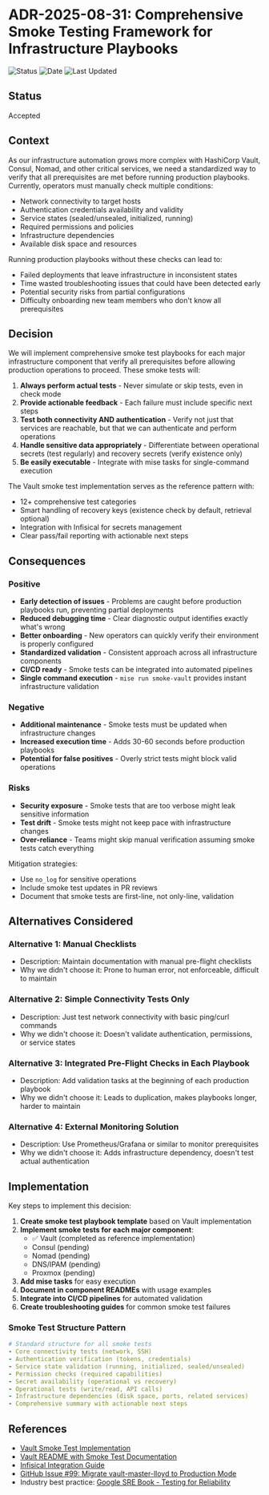 # ADR-2025-08-31: Comprehensive Smoke Testing Framework for Infrastructure Playbooks

![Status](https://img.shields.io/badge/Status-Accepted-green)
![Date](https://img.shields.io/badge/Date-2025--08--31-lightgrey)
![Last Updated](https://img.shields.io/github/last-commit/basher83/andromeda-orchestration?path=docs%2Fproject-management%2Fdecisions%2FADR-2025-08-31-playbook-smoke-tests.md&display_timestamp=author&style=plastic&logo=github)

## Status

Accepted

## Context

As our infrastructure automation grows more complex with HashiCorp Vault, Consul, Nomad, and other critical services, we need a standardized way to verify that all prerequisites are met before running production playbooks. Currently, operators must manually check multiple conditions:

- Network connectivity to target hosts
- Authentication credentials availability and validity
- Service states (sealed/unsealed, initialized, running)
- Required permissions and policies
- Infrastructure dependencies
- Available disk space and resources

Running production playbooks without these checks can lead to:
- Failed deployments that leave infrastructure in inconsistent states
- Time wasted troubleshooting issues that could have been detected early
- Potential security risks from partial configurations
- Difficulty onboarding new team members who don't know all prerequisites

## Decision

We will implement comprehensive smoke test playbooks for each major infrastructure component that verify all prerequisites before allowing production operations to proceed. These smoke tests will:

1. **Always perform actual tests** - Never simulate or skip tests, even in check mode
2. **Provide actionable feedback** - Each failure must include specific next steps
3. **Test both connectivity AND authentication** - Verify not just that services are reachable, but that we can authenticate and perform operations
4. **Handle sensitive data appropriately** - Differentiate between operational secrets (test regularly) and recovery secrets (verify existence only)
5. **Be easily executable** - Integrate with mise tasks for single-command execution

The Vault smoke test implementation serves as the reference pattern with:
- 12+ comprehensive test categories
- Smart handling of recovery keys (existence check by default, retrieval optional)
- Integration with Infisical for secrets management
- Clear pass/fail reporting with actionable next steps

## Consequences

### Positive

- **Early detection of issues** - Problems are caught before production playbooks run, preventing partial deployments
- **Reduced debugging time** - Clear diagnostic output identifies exactly what's wrong
- **Better onboarding** - New operators can quickly verify their environment is properly configured
- **Standardized validation** - Consistent approach across all infrastructure components
- **CI/CD ready** - Smoke tests can be integrated into automated pipelines
- **Single command execution** - `mise run smoke-vault` provides instant infrastructure validation

### Negative

- **Additional maintenance** - Smoke tests must be updated when infrastructure changes
- **Increased execution time** - Adds 30-60 seconds before production playbooks
- **Potential for false positives** - Overly strict tests might block valid operations

### Risks

- **Security exposure** - Smoke tests that are too verbose might leak sensitive information
- **Test drift** - Smoke tests might not keep pace with infrastructure changes
- **Over-reliance** - Teams might skip manual verification assuming smoke tests catch everything

Mitigation strategies:
- Use `no_log` for sensitive operations
- Include smoke test updates in PR reviews
- Document that smoke tests are first-line, not only-line, validation

## Alternatives Considered

### Alternative 1: Manual Checklists

- Description: Maintain documentation with manual pre-flight checklists
- Why we didn't choose it: Prone to human error, not enforceable, difficult to maintain

### Alternative 2: Simple Connectivity Tests Only

- Description: Just test network connectivity with basic ping/curl commands
- Why we didn't choose it: Doesn't validate authentication, permissions, or service states

### Alternative 3: Integrated Pre-Flight Checks in Each Playbook

- Description: Add validation tasks at the beginning of each production playbook
- Why we didn't choose it: Leads to duplication, makes playbooks longer, harder to maintain

### Alternative 4: External Monitoring Solution

- Description: Use Prometheus/Grafana or similar to monitor prerequisites
- Why we didn't choose it: Adds infrastructure dependency, doesn't test actual authentication

## Implementation

Key steps to implement this decision:

1. **Create smoke test playbook template** based on Vault implementation
2. **Implement smoke tests for each major component**:
   - ✅ Vault (completed as reference implementation)
   - Consul (pending)
   - Nomad (pending)
   - DNS/IPAM (pending)
   - Proxmox (pending)
3. **Add mise tasks** for easy execution
4. **Document in component READMEs** with usage examples
5. **Integrate into CI/CD pipelines** for automated validation
6. **Create troubleshooting guides** for common smoke test failures

### Smoke Test Structure Pattern

```yaml
# Standard structure for all smoke tests
- Core connectivity tests (network, SSH)
- Authentication verification (tokens, credentials)
- Service state validation (running, initialized, sealed/unsealed)
- Permission checks (required capabilities)
- Secret availability (operational vs recovery)
- Operational tests (write/read, API calls)
- Infrastructure dependencies (disk space, ports, related services)
- Comprehensive summary with actionable next steps
```

## References

- [Vault Smoke Test Implementation](../../../playbooks/infrastructure/vault/smoke-test.yml)
- [Vault README with Smoke Test Documentation](../../../playbooks/infrastructure/vault/README.md)
- [Infisical Integration Guide](../../implementation/infisical/infisical-complete-guide.md)
- [GitHub Issue #99: Migrate vault-master-lloyd to Production Mode](https://github.com/basher83/andromeda-orchestration/issues/99)
- Industry best practice: [Google SRE Book - Testing for Reliability](https://sre.google/sre-book/testing-reliability/)

